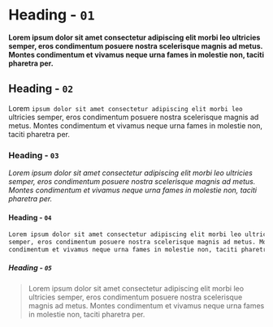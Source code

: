 # Heading - `01`

**Lorem ipsum dolor sit amet consectetur adipiscing elit morbi leo ultricies semper, eros condimentum posuere nostra scelerisque magnis ad metus. Montes condimentum et vivamus neque urna fames in molestie non, taciti pharetra per.**

## Heading - `02`

Lorem `ipsum dolor sit amet consectetur adipiscing elit morbi leo` ultricies semper, eros condimentum posuere nostra scelerisque magnis ad metus. Montes condimentum et vivamus neque urna fames in molestie non, taciti pharetra per.

### Heading - `03`

*Lorem ipsum dolor sit amet consectetur adipiscing elit morbi leo ultricies semper, eros condimentum posuere nostra scelerisque magnis ad metus. Montes condimentum et vivamus neque urna fames in molestie non, taciti pharetra per.*

#### Heading - `04`

```txt
Lorem ipsum dolor sit amet consectetur adipiscing elit morbi leo ultricies
semper, eros condimentum posuere nostra scelerisque magnis ad metus. Montes
condimentum et vivamus neque urna fames in molestie non, taciti pharetra per.
```

##### Heading - `05`

>Lorem ipsum dolor sit amet consectetur adipiscing elit morbi leo ultricies semper, eros condimentum posuere nostra scelerisque magnis ad metus. Montes condimentum et vivamus neque urna fames in molestie non, taciti pharetra per.
